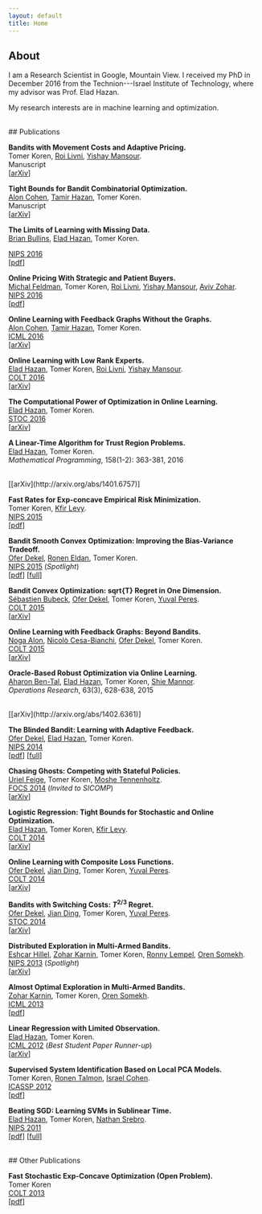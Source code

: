 ```yaml
---
layout: default
title: Home
---
```


## About

I am a Research Scientist in Google, Mountain View. 
I received my PhD in December 2016 from the Technion---Israel Institute of Technology, where my advisor was Prof. Elad Hazan.

My research interests are in machine learning and optimization.

<br/>
## Publications


**Bandits with Movement Costs and Adaptive Pricing.**
<br/>
Tomer Koren,
[Roi Livni](http://www.cs.princeton.edu/~rlivni/),
[Yishay Mansour](http://www.tau.ac.il/~mansour/).
<br/>
Manuscript 
<br/>
[[arXiv](http://arxiv.org/abs/1702.07444)]


**Tight Bounds for Bandit Combinatorial Optimization.**
<br/>
[Alon Cohen](http://tx.technion.ac.il/~alon.cohen/),
[Tamir Hazan](http://ie.technion.ac.il/~tamir.hazan/),
Tomer Koren.
<br/>
Manuscript 
<br/>
[[arXiv](http://arxiv.org/abs/1702.07539)]


**The Limits of Learning with Missing Data.**
<br/>
[Brian Bullins](http://www.cs.princeton.edu/~bbullins/),
[Elad Hazan](http://www.cs.princeton.edu/~ehazan/),
Tomer Koren.
<br/>
<!---*Advances of Neural Information and Processing Systems 29 (NIPS)*, 2016-->
[NIPS 2016](http://nips.cc/Conferences/2016/)
<br/>
[[pdf](http://papers.nips.cc/paper/6171-the-limits-of-learning-with-missing-data.pdf)]


**Online Pricing With Strategic and Patient Buyers.**
<br/>
[Michal Feldman](https://www.cs.tau.ac.il/~mfeldman/),
Tomer Koren,
[Roi Livni](http://www.cs.princeton.edu/~rlivni/),
[Yishay Mansour](http://www.tau.ac.il/~mansour/),
[Aviv Zohar](http://www.cs.huji.ac.il/~avivz/).
<br/>
[NIPS 2016](http://nips.cc/Conferences/2016/)
<br/>
[[pdf](http://papers.nips.cc/paper/6415-online-pricing-with-strategic-and-patient-buyers.pdf)]


**Online Learning with Feedback Graphs Without the Graphs.**
<br/>
[Alon Cohen](http://tx.technion.ac.il/~alon.cohen/),
[Tamir Hazan](http://ie.technion.ac.il/~tamir.hazan/),
Tomer Koren.
<br/>
[ICML 2016](http://icml.cc/2016/)
<br/>
[[arXiv](http://arxiv.org/abs/1605.07018)]


**Online Learning with Low Rank Experts.**
<br/>
[Elad Hazan](http://www.cs.princeton.edu/~ehazan/),
Tomer Koren,
[Roi Livni](http://www.cs.princeton.edu/~rlivni/),
[Yishay Mansour](http://www.tau.ac.il/~mansour/).
<br/>
[COLT 2016](http://www.learningtheory.org/colt2016/)
<br/>
[[arXiv](http://arxiv.org/abs/1603.06352)]


**The Computational Power of Optimization in Online Learning.**
<br/>
[Elad Hazan](http://www.cs.princeton.edu/~ehazan/),
Tomer Koren.
<br/>
[STOC 2016](http://acm-stoc.org/stoc2016/)
<br/>
[[arXiv](http://arxiv.org/abs/1504.02089)]


**A Linear-Time Algorithm for Trust Region Problems.**
<br/>
[Elad Hazan](http://www.cs.princeton.edu/~ehazan/),
Tomer Koren.
<br/>
*Mathematical Programming*, 158(1-2): 363-381, 2016
<!--[Mathematical Programming](http://www.springer.com/mathematics/journal/10107), 2015-->
<br/>
[[arXiv](http://arxiv.org/abs/1401.6757)]


**Fast Rates for Exp-concave Empirical Risk Minimization.**
<br/>
Tomer Koren,
[Kfir Levy](http://kfiryehud.wix.com/kfir-y-levy/).
<br/>
[NIPS 2015](http://nips.cc/Conferences/2015/)
<br/>
[[pdf](http://papers.nips.cc/paper/6034-fast-rates-for-exp-concave-empirical-risk-minimization.pdf)]


**Bandit Smooth Convex Optimization: Improving the Bias-Variance Tradeoff.**
<br/>
[Ofer Dekel](http://research.microsoft.com/en-us/um/people/oferd/),
[Ronen Eldan](http://www.wisdom.weizmann.ac.il/~ronene/),
Tomer Koren.
<br/>
[NIPS 2015](http://nips.cc/Conferences/2015/)
(*Spotlight*)
<br/>
[[pdf](http://papers.nips.cc/paper/5842-bandit-smooth-convex-optimization-improving-the-bias-variance-tradeoff.pdf)]
[[full](./public/papers/bco58.pdf)]


**Bandit Convex Optimization: sqrt{T} Regret in One Dimension.**
<br/>
[Sébastien Bubeck](http://www.princeton.edu/~sbubeck/),
[Ofer Dekel](http://research.microsoft.com/en-us/um/people/oferd/),
Tomer Koren,
[Yuval Peres](http://research.microsoft.com/en-us/um/people/peres/).
<br/>
[COLT 2015](http://www.learningtheory.org/colt2015/)
<br/>
[[arXiv](http://arxiv.org/abs/1502.06398)]


**Online Learning with Feedback Graphs: Beyond Bandits.**
<br/>
[Noga Alon](http://www.tau.ac.il/~nogaa/),
[Nicolò Cesa-Bianchi](http://homes.di.unimi.it/cesa-bianchi/),
[Ofer Dekel](http://research.microsoft.com/en-us/um/people/oferd/),
Tomer Koren.
<br/>
[COLT 2015](http://www.learningtheory.org/colt2015/)
<br/>
[[arXiv](http://arxiv.org/abs/1502.07617)]


**Oracle-Based Robust Optimization via Online Learning.**
<br/>
[Aharon Ben-Tal](http://iew3.technion.ac.il/Home/Users/morbt.phtml),
[Elad Hazan](http://www.cs.princeton.edu/~ehazan/),
Tomer Koren,
[Shie Mannor](http://webee.technion.ac.il/people/shie/).
<br/>
*Operations Research*, 63(3), 628-638, 2015
<!--[Operations Research](http://pubsonline.informs.org/journal/opre), 2015-->
<br/>
[[arXiv](http://arxiv.org/abs/1402.6361)]


**The Blinded Bandit: Learning with Adaptive Feedback.**
<br/>
[Ofer Dekel](http://research.microsoft.com/en-us/um/people/oferd/),
[Elad Hazan](http://www.cs.princeton.edu/~ehazan/),
Tomer Koren.
<br/>
[NIPS 2014](http://nips.cc/Conferences/2014/)
<br/>
[[pdf](http://papers.nips.cc/paper/5527-the-blinded-bandit-learning-with-adaptive-feedback.pdf)]
[[full](./public/papers/blinded.pdf)]


**Chasing Ghosts: Competing with Stateful Policies.**
<br/>
[Uriel Feige](http://www.wisdom.weizmann.ac.il/~feige/),
Tomer Koren,
[Moshe Tennenholtz](http://ie.technion.ac.il/Home/Users/Moshet.html).
<br/>
[FOCS 2014](http://www.boazbarak.org/focs14/)
(*Invited to SICOMP*)
<br/>
[[arXiv](http://arxiv.org/abs/1407.7635)]


**Logistic Regression: Tight Bounds for Stochastic and Online Optimization.**
<br/>
[Elad Hazan](http://www.cs.princeton.edu/~ehazan/),
Tomer Koren,
[Kfir Levy](http://kfiryehud.wix.com/kfir-y-levy/).
<br/>
[COLT 2014](http://orfe.princeton.edu/conferences/colt2014/)
<br/>
[[arXiv](http://arxiv.org/abs/1405.3843)]


**Online Learning with Composite Loss Functions.**
<br/>
[Ofer Dekel](http://research.microsoft.com/en-us/um/people/oferd/),
[Jian Ding](http://www.stat.uchicago.edu/~jianding/),
Tomer Koren,
[Yuval Peres](http://research.microsoft.com/en-us/um/people/peres/).
<br/>
[COLT 2014](http://orfe.princeton.edu/conferences/colt2014/)
<br/>
[[arXiv](http://arxiv.org/abs/1405.4471)]


**Bandits with Switching Costs: <em>T</em><sup>2/3</sup> Regret.**
<br/>
[Ofer Dekel](http://research.microsoft.com/en-us/um/people/oferd/),
[Jian Ding](http://www.stat.uchicago.edu/~jianding/),
Tomer Koren,
[Yuval Peres](http://research.microsoft.com/en-us/um/people/peres/).
<br/>
[STOC 2014](http://www.columbia.edu/~cs2035/stoc/stoc2014/)
<br/>
[[arXiv](http://arxiv.org/abs/1310.2997)]


**Distributed Exploration in Multi-Armed Bandits.**
<br/>
[Eshcar Hillel](http://labs.yahoo.com/author/eshcar/),
[Zohar Karnin](http://labs.yahoo.com/author/zkarnin/),
Tomer Koren,
[Ronny Lempel](http://labs.yahoo.com/author/rlempel/),
[Oren Somekh](http://labs.yahoo.com/author/orens/).
<br/>
[NIPS 2013](http://nips.cc/Conferences/2013/)
(*Spotlight*)
<br/>
[[arXiv](http://arxiv.org/abs/1311.0800)]


**Almost Optimal Exploration in Multi-Armed Bandits.**
<br/>
[Zohar Karnin](http://labs.yahoo.com/author/zkarnin/),
Tomer Koren,
[Oren Somekh](http://labs.yahoo.com/author/orens/).
<br/>
[ICML 2013](http://icml.cc/2013/)
<br/>
[[pdf](http://jmlr.org/proceedings/papers/v28/karnin13.pdf)]


**Linear Regression with Limited Observation.**
<br/>
[Elad Hazan](http://www.cs.princeton.edu/~ehazan/),
Tomer Koren.
<br/>
[ICML 2012](http://icml.cc/2012/)
(*Best Student Paper Runner-up*)
<br/>
[[arXiv](http://arxiv.org/abs/1108.4559)]


**Supervised System Identification Based on Local PCA Models.**
<br/>
Tomer Koren,
[Ronen Talmon](http://users.math.yale.edu/rt294/),
[Israel Cohen](http://webee.technion.ac.il/people/IsraelCohen/).
<br/>
[ICASSP 2012](http://www.icassp2012.com)
<br/>
[[pdf](./public/papers/icassp.pdf)]


**Beating SGD: Learning SVMs in Sublinear Time.**
<br/>
[Elad Hazan](http://www.cs.princeton.edu/~ehazan/),
Tomer Koren,
[Nathan Srebro](http://ttic.uchicago.edu/~nati/).
<br/>
[NIPS 2011](http://nips.cc/Conferences/2011/)
<br/>
[[pdf](http://papers.nips.cc/paper/4359-beating-sgd-learning-svms-in-sublinear-time.pdf)]
[[full](./public/papers/simba.pdf)]


<br/>
## Other Publications


**Fast Stochastic Exp-Concave Optimization (Open Problem).**
<br/>
Tomer Koren
<br/>
[COLT 2013](http://orfe.princeton.edu/conferences/colt2013/)
<br/>
[[pdf](http://www.jmlr.org/proceedings/papers/v30/Koren13.pdf)]
